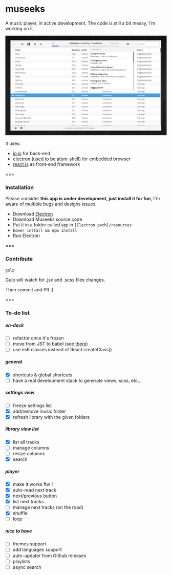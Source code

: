 # museeks
A music player, in active development. The code is still a bit messy, I'm working on it.

![Screenshot](screenshot.png)

It uses:
* [io.js](http://iojs.org/) for back-end
* [electron (used to be atom-shell)](https://github.com/atom/atom-shell/) for embedded browser
* [react.js](https://facebook.github.io/react/) as front-end framework

===

### Installation

Please consider **this app is under development, just install it for fun**, I'm aware of multiple bugs and designs issues.

- Download [Electron](https://github.com/atom/electron/releases)
- Download Museeks source code
- Put it in a folder called `app` in `[Electron path]/resources`
- `bower install && npm install`
- Run Electron

===

### Contribute

```bash
gulp
```

Gulp will watch for .jsx and .scss files changes.

Then commit and PR :)

===

### To-do list

##### on-deck

- [ ] refactor once it's frozen
- [ ] move from JST to babel (see [there](http://facebook.github.io/react/blog/2015/06/12/deprecating-jstransform-and-react-tools.html))
- [ ] use es6 classes instead of React.createClass()

##### general
- [x] shortcuts & global shortcuts
- [ ] have a real development stack to generate views, scss, etc...

##### settings view
- [ ] freeze settings list
- [x] add/remove music folder
- [x] refresh library with the given folders

##### library view list
- [x] list all tracks
- [ ] manage columns
- [ ] resize columns
- [x] search

##### player
- [x] make it works ftw !
- [x] auto-read next track
- [x] next/previous button
- [x] list next tracks
- [ ] manage next tracks (on the road)
- [x] shuffle
- [ ] loop

##### nice to have
- [ ] themes support
- [ ] add languages support
- [ ] auto-updater from Github releases
- [ ] playlists
- [ ] async search
